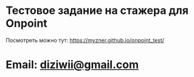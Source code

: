 # Тестовое задание на стажера для Onpoint 
Посмотреть можно тут: https://myzner.github.io/onpoint_test/ 

# Email: diziwii@gmail.com
